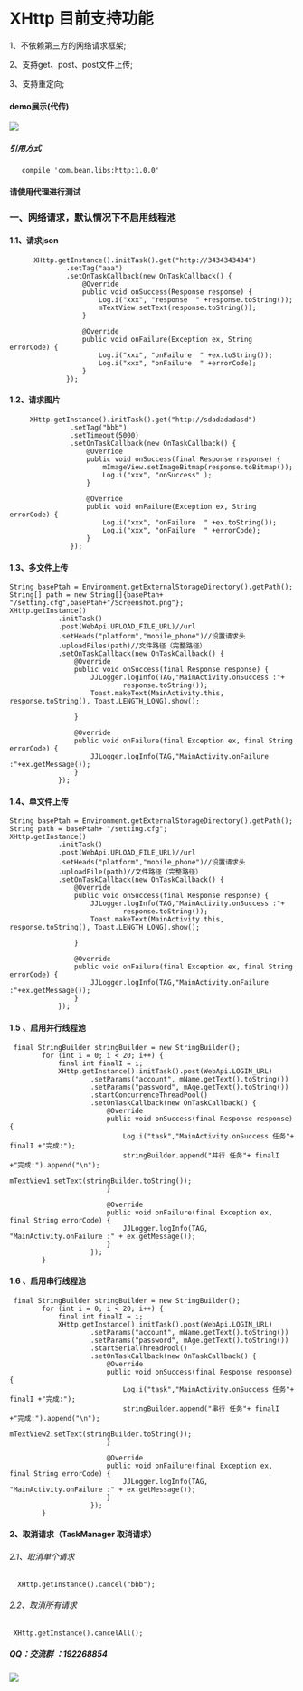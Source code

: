 # XHttp  目前支持功能

1、不依赖第三方的网络请求框架;

2、支持get、post、post文件上传;

3、支持重定向;


#### demo展示(代传)
![](https://github.com/Xbean1024/XHttp/blob/master/gif/3.gif)

##### 引用方式

       compile 'com.bean.libs:http:1.0.0'

#### 请使用代理进行测试
### 一、网络请求，默认情况下不启用线程池
#### 1.1、请求json
          XHttp.getInstance().initTask().get("http://3434343434")
                  .setTag("aaa")
                  .setOnTaskCallback(new OnTaskCallback() {
                      @Override
                      public void onSuccess(Response response) {
                          Log.i("xxx", "response  " +response.toString());
                          mTextView.setText(response.toString());
                      }

                      @Override
                      public void onFailure(Exception ex, String errorCode) {
                          Log.i("xxx", "onFailure  " +ex.toString());
                          Log.i("xxx", "onFailure  " +errorCode);
                      }
                  });
#### 1.2、请求图片
         XHttp.getInstance().initTask().get("http://sdadadadasd")
                   .setTag("bbb")
                   .setTimeout(5000)
                   .setOnTaskCallback(new OnTaskCallback() {
                       @Override
                       public void onSuccess(final Response response) {
                           mImageView.setImageBitmap(response.toBitmap());
                           Log.i("xxx", "onSuccess" );
                       }

                       @Override
                       public void onFailure(Exception ex, String errorCode) {
                           Log.i("xxx", "onFailure  " +ex.toString());
                           Log.i("xxx", "onFailure  " +errorCode);
                       }
                   });
#### 1.3、多文件上传
	String basePtah = Environment.getExternalStorageDirectory().getPath();
	String[] path = new String[]{basePtah+ "/setting.cfg",basePtah+"/Screenshot.png"};
	XHttp.getInstance()
				.initTask()
				.post(WebApi.UPLOAD_FILE_URL)//url
  				.setHeads("platform","mobile_phone")//设置请求头
                .uploadFiles(path)//文件路径（完整路径）
                .setOnTaskCallback(new OnTaskCallback() {
                    @Override
                    public void onSuccess(final Response response) {
                        JJLogger.logInfo(TAG,"MainActivity.onSuccess :"+
                                response.toString());
                        Toast.makeText(MainActivity.this, response.toString(), Toast.LENGTH_LONG).show();

                    }

                    @Override
                    public void onFailure(final Exception ex, final String errorCode) {
                        JJLogger.logInfo(TAG,"MainActivity.onFailure :"+ex.getMessage());
                    }
                });
#### 1.4、单文件上传
	String basePtah = Environment.getExternalStorageDirectory().getPath();
	String path = basePtah+ "/setting.cfg";
	XHttp.getInstance()
				.initTask()
				.post(WebApi.UPLOAD_FILE_URL)//url
  				.setHeads("platform","mobile_phone")//设置请求头
                .uploadFile(path)//文件路径（完整路径）
                .setOnTaskCallback(new OnTaskCallback() {
                    @Override
                    public void onSuccess(final Response response) {
                        JJLogger.logInfo(TAG,"MainActivity.onSuccess :"+
                                response.toString());
                        Toast.makeText(MainActivity.this, response.toString(), Toast.LENGTH_LONG).show();

                    }

                    @Override
                    public void onFailure(final Exception ex, final String errorCode) {
                        JJLogger.logInfo(TAG,"MainActivity.onFailure :"+ex.getMessage());
                    }
                });
#### 1.5 、启用并行线程池
	 final StringBuilder stringBuilder = new StringBuilder();
            for (int i = 0; i < 20; i++) {
                final int finalI = i;
                XHttp.getInstance().initTask().post(WebApi.LOGIN_URL)
                        .setParams("account", mName.getText().toString())
                        .setParams("password", mAge.getText().toString())
                        .startConcurrenceThreadPool()
                        .setOnTaskCallback(new OnTaskCallback() {
                            @Override
                            public void onSuccess(final Response response) {
                                Log.i("task","MainActivity.onSuccess 任务"+ finalI +"完成:");
                                stringBuilder.append("并行 任务"+ finalI +"完成:").append("\n");
                                mTextView1.setText(stringBuilder.toString());
                            }

                            @Override
                            public void onFailure(final Exception ex, final String errorCode) {
                                JJLogger.logInfo(TAG, "MainActivity.onFailure :" + ex.getMessage());
                            }
                        });
            }
#### 1.6 、启用串行线程池
	 final StringBuilder stringBuilder = new StringBuilder();
            for (int i = 0; i < 20; i++) {
                final int finalI = i;
                XHttp.getInstance().initTask().post(WebApi.LOGIN_URL)
                        .setParams("account", mName.getText().toString())
                        .setParams("password", mAge.getText().toString())
                        .startSerialThreadPool()
                        .setOnTaskCallback(new OnTaskCallback() {
                            @Override
                            public void onSuccess(final Response response) {
                                Log.i("task","MainActivity.onSuccess 任务"+ finalI +"完成:");
                                stringBuilder.append("串行 任务"+ finalI +"完成:").append("\n");
                                mTextView2.setText(stringBuilder.toString());
                            }

                            @Override
                            public void onFailure(final Exception ex, final String errorCode) {
                                JJLogger.logInfo(TAG, "MainActivity.onFailure :" + ex.getMessage());
                            }
                        });
            }
#### 2、取消请求（TaskManager 取消请求）
###### 2.1、取消单个请求
      XHttp.getInstance().cancel("bbb");
###### 2.2、取消所有请求
     XHttp.getInstance().cancelAll();
##### QQ：交流群 ：192268854
![](https://github.com/Xbean1024/XHttp/blob/master/gif/QQ.JPG)
